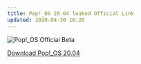 ```yaml
---
title: Pop!_OS 20.04 leaked Official Link
updated: 2020-04-30 16:20
---
```


![Pop!_OS Official Beta](https://avatars2.githubusercontent.com/u/33131755)

[Download Pop!_OS 20.04](https://pop-iso.sfo2.cdn.digitaloceanspaces.com/20.04/amd64/nvidia/4/pop-os_20.04_amd64_nvidia_4.iso)

